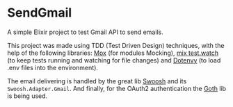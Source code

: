 # SendGmail

A simple Elixir project to test Gmail API to send emails.

This project was made using TDD (Test Driven Design) techniques, with the help of the following libraries: [Mox](https://github.com/dashbitco/mox) (for modules Mocking), [mix test.watch](https://github.com/lpil/mix-test.watch) (to keep tests running and watching for file changes) and [Dotenvy](https://github.com/fireproofsocks/dotenvy) (to load .env files into the environment).

The email delivering is handled by the great lib [Swoosh](https://github.com/swoosh/swoosh) and its `Swoosh.Adapter.Gmail`. And finally, for the OAuth2 authentication the [Goth](https://github.com/peburrows/goth) lib is being used.